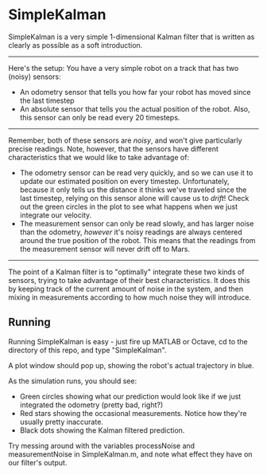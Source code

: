 # SimpleKalman
SimpleKalman is a very simple 1-dimensional Kalman filter that is written as clearly as possible as a soft introduction.

* * * 

Here's the setup:
  You have a very simple robot on a track that has two (noisy) sensors:
  
*   An odometry sensor that tells you how far your robot has moved since the last timestep
*   An absolute sensor that tells you the actual position of the robot. Also, this sensor can only be read every 20 timesteps.

* * * 

Remember, both of these sensors are _noisy_, and won't give particularly precise readings. Note, however, that the sensors have different characteristics that we would like to take advantage of:
  
*   The odometry sensor can be read very quickly, and so we can use it to update our estimated position on every timestep. Unfortunately, because it only tells us the distance it thinks we've traveled since the last timestep, relying on this sensor alone will cause us to _drift_! Check out the green circles in the plot to see what happens when we just integrate our velocity.
*   The measurement sensor can only be read slowly, and has larger noise than the odometry, _however_ it's noisy readings are always centered around the true position of the robot. This means that the readings from the measurement sensor will never drift off to Mars.

* * *

The point of a Kalman filter is to "optimally" integrate these two kinds of sensors, trying to take advantage of their best characteristics. It does this by keeping track of the current amount of noise in the system, and then mixing in measurements according to how much noise they will introduce.

## Running

Running SimpleKalman is easy - just fire up MATLAB or Octave, cd to the directory of this repo, and type "SimpleKalman".

A plot window should pop up, showing the robot's actual trajectory in blue.

As the simulation runs, you should see:

-   Green circles showing what our prediction would look like if we just integrated the odometry (pretty bad, right?)
-   Red stars showing the occasional measurements. Notice how they're usually pretty inaccurate.
-   Black dots showing the Kalman filtered prediction. 

Try messing around with the variables processNoise and measurementNoise in SimpleKalman.m, and note what effect they have on our filter's output.
